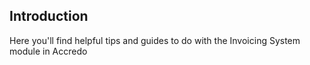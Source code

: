 ## Introduction

Here you'll find helpful tips and guides to do with the Invoicing System module in Accredo